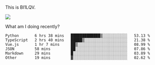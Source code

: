 This is BI1LQV.

<img src="https://metrics.lecoq.io/bi1lqv?template=classic&base.activity=0&base.community=0&base.repositories=0&base.metadata=0&isocalendar=1&base=header%2C%20activity%2C%20community%2C%20repositories%2C%20metadata&base.indepth=false&base.hireable=false&isocalendar=false&isocalendar.duration=full-year&config.timezone=Asia%2FShanghai">

What am I doing recently?

<!--START_SECTION:waka-->

```text
Python       6 hrs 38 mins   █████████████▒░░░░░░░░░░░   53.13 %
TypeScript   2 hrs 40 mins   █████▒░░░░░░░░░░░░░░░░░░░   21.38 %
Vue.js       1 hr 7 mins     ██▒░░░░░░░░░░░░░░░░░░░░░░   08.99 %
JSON         58 mins         ██░░░░░░░░░░░░░░░░░░░░░░░   07.86 %
Markdown     29 mins         █░░░░░░░░░░░░░░░░░░░░░░░░   03.89 %
Other        19 mins         ▓░░░░░░░░░░░░░░░░░░░░░░░░   02.62 %
```

<!--END_SECTION:waka-->
